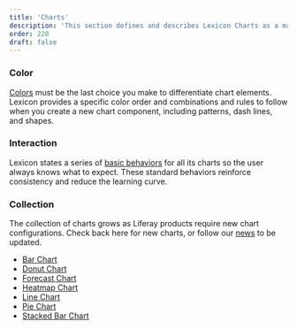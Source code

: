 ```yaml
---
title: 'Charts'
description: 'This section defines and describes Lexicon Charts as a main graphical pattern to analyze data.'
order: 220
draft: false
---
```


### Color

[Colors](./chart-color-palette) must be the last choice you make to differentiate chart elements. Lexicon provides a specific color order and combinations and rules to follow when you create a new chart component, including patterns, dash lines, and shapes.

### Interaction

Lexicon states a series of [basic behaviors](./chart-interaction) for all its charts so the user always knows what to expect. These standard behaviors reinforce consistency and reduce the learning curve.

### Collection

The collection of charts grows as Liferay products require new chart configurations. Check back here for new charts, or follow our [news](./../../news) to be updated.

-   [Bar Chart](./chart-bar)
-   [Donut Chart](./chart-doughnut)
-   [Forecast Chart](./chart-forecast)
-   [Heatmap Chart](./chart-heatmap)
-   [Line Chart](./chart-line)
-   [Pie Chart](./chart-pie)
-   [Stacked Bar Chart](../chart-stacked-bar)

<!--
<div class="row">
    <div class="col-lg">
        <div class="card-type-asset form-check form-check-card form-check-top-left image-card col-lg">
            <a class="card linkDecor" href="./chart-bar.html">
                <div class="aspect-ratio card-item-first">
                    <div class="custom-control custom-checkbox">
                        <label class="labelbg">
                            <img alt="thumbnail"class="aspect-ratio-item-center-middle aspect-ratio-item-fluid" src="/images/lexicon/ChartBarCard.png">
                        </label>
                    </div>
                </div>
                <div class="card-body">
                    <div class="card-row">
                        <div class="autofit-col autofit-col-expand">
                            <div class="card-title text-truncate" title="ChartBarCard.png">Bar Chart</div>
                        </div>
                    </div>
                </div>
            </a>
        </div>
    </div>
    <div class="col-lg">
        <div class="card-type-asset form-check form-check-card form-check-top-left image-card col-lg">
            <a class="card linkDecor" href="./chart-doughnut.html">
                <div class="aspect-ratio card-item-first">
                    <div class="custom-control custom-checkbox">
                        <label class="labelbg">
                            <img alt="thumbnail"class="aspect-ratio-item-center-middle aspect-ratio-item-fluid" src="/images/lexicon/ChartDoughnutCard.png">
                        </label>
                    </div>
                </div>
                <div class="card-body">
                    <div class="card-row">
                        <div class="autofit-col autofit-col-expand">
                            <div class="card-title text-truncate" title="ChartDoughnutCard.png">Donut Chart</div>
                        </div>
                    </div>
                </div>
            </a>
        </div>
    </div>
</div>
<div class="row">
    <div class="col-lg">
        <div class="card-type-asset form-check form-check-card form-check-top-left image-card col-lg">
            <a class="card linkDecor" href="./chart-heatmap.html">
                <div class="aspect-ratio card-item-first">
                    <div class="custom-control custom-checkbox">
                        <label class="labelbg">
                            <img alt="thumbnail"class="aspect-ratio-item-center-middle aspect-ratio-item-fluid" src="/images/lexicon/ChartHeatmapCard.png">
                        </label>
                    </div>
                </div>
                <div class="card-body">
                    <div class="card-row">
                        <div class="autofit-col autofit-col-expand">
                            <div class="card-title text-truncate" title="ChartHeatmapCard.png">Heatmap Chart</div>
                        </div>
                    </div>
                </div>
            </a>
        </div>
    </div>
    <div class="col-lg">
        <div class="card-type-asset form-check form-check-card form-check-top-left image-card col-lg">
            <a class="card linkDecor" href="./chart-line.html">
                <div class="aspect-ratio card-item-first">
                    <div class="custom-control custom-checkbox">
                        <label class="labelbg">
                            <img alt="thumbnail"class="aspect-ratio-item-center-middle aspect-ratio-item-fluid" src="/images/lexicon/ChartLineCard.png">
                        </label>
                    </div>
                </div>
                <div class="card-body">
                    <div class="card-row">
                        <div class="autofit-col autofit-col-expand">
                            <div class="card-title text-truncate" title="ChartLineCard.png">Line Chart</div>
                        </div>
                    </div>
                </div>
            </a>
        </div>
    </div>
</div>
<div class="row">
    <div class="col-lg">
        <div class="card-type-asset form-check form-check-card form-check-top-left image-card col-lg">
            <a class="card linkDecor" href="./chart-pie.html">
                <div class="aspect-ratio card-item-first">
                    <div class="custom-control custom-checkbox">
                        <label class="labelbg">
                            <img alt="thumbnail"class="aspect-ratio-item-center-middle aspect-ratio-item-fluid" src="/images/lexicon/ChartPieCard.png">
                        </label>
                    </div>
                </div>
                <div class="card-body">
                    <div class="card-row">
                        <div class="autofit-col autofit-col-expand">
                            <div class="card-title text-truncate" title="ChartPieCard.png">Pie Chart</div>
                        </div>
                    </div>
                </div>
            </a>
        </div>
    </div>
    <div class="col-lg">
        <div class="card-type-asset form-check form-check-card form-check-top-left image-card col-lg">
            <a class="card linkDecor" href="./chart-forecast.html">
                <div class="aspect-ratio card-item-first">
                    <div class="custom-control custom-checkbox">
                        <label class="labelbg">
                            <img alt="thumbnail"class="aspect-ratio-item-center-middle aspect-ratio-item-fluid" src="/images/lexicon/ChartPreditiveForecastCard.jpg">
                        </label>
                    </div>
                </div>
                <div class="card-body">
                    <div class="card-row">
                        <div class="autofit-col autofit-col-expand">
                            <div class="card-title text-truncate" title="ChartPreditiveForecastCard.jpg">Predictive Forecast Chart</div>
                        </div>
                    </div>
                </div>
            </a>
        </div>
    </div>
</div>
<div class="row">
    <div class="col-lg">
        <div class="card-type-asset form-check form-check-card form-check-top-left image-card col-lg">
            <a class="card linkDecor" href="./chart-stacked-bar.html">
                <div class="aspect-ratio card-item-first">
                    <div class="custom-control custom-checkbox">
                        <label class="labelbg">
                            <img alt="thumbnail"class="aspect-ratio-item-center-middle aspect-ratio-item-fluid" src="/images/lexicon/ChartStackedBarCard.png">
                        </label>
                    </div>
                </div>
                <div class="card-body">
                    <div class="card-row">
                        <div class="autofit-col autofit-col-expand">
                            <div class="card-title text-truncate" title="ChartStackedBarCard.png">Stacked Bar Chart</div>
                        </div>
                    </div>
                </div>
            </a>
        </div>
    </div>
    <div class="col-lg">
    </div>
</div> -->
